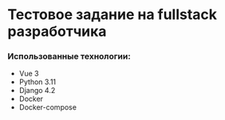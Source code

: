 # Тестовое задание на fullstack разработчика

### Использованные технологии:
 * Vue 3
 * Python 3.11
 * Django 4.2
 * Docker
 * Docker-compose